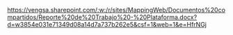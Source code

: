 https://vengsa.sharepoint.com/:w:/r/sites/MappingWeb/Documentos%20compartidos/Reporte%20de%20Trabajo%20-%20Plataforma.docx?d=w3854e031e71349d08a14d7a737b262e5&csf=1&web=1&e=HfrNGj
